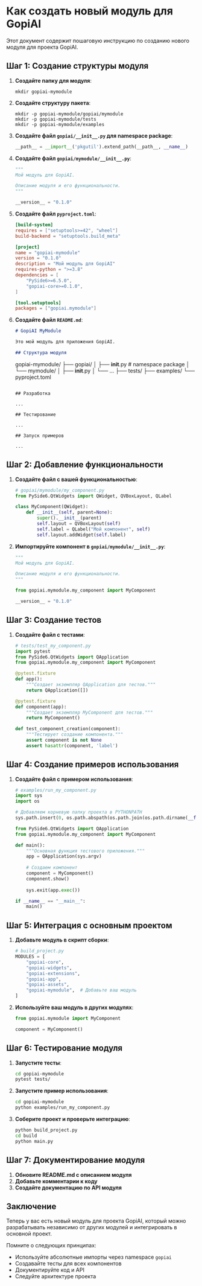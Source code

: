 # Как создать новый модуль для GopiAI

Этот документ содержит пошаговую инструкцию по созданию нового модуля для проекта GopiAI.

## Шаг 1: Создание структуры модуля

1. **Создайте папку для модуля**:
   ```
   mkdir gopiai-mymodule
   ```

2. **Создайте структуру пакета**:
   ```
   mkdir -p gopiai-mymodule/gopiai/mymodule
   mkdir -p gopiai-mymodule/tests
   mkdir -p gopiai-mymodule/examples
   ```

3. **Создайте файл `gopiai/__init__.py` для namespace package**:
   ```python
   __path__ = __import__('pkgutil').extend_path(__path__, __name__)
   ```

4. **Создайте файл `gopiai/mymodule/__init__.py`**:
   ```python
   """
   Мой модуль для GopiAI.

   Описание модуля и его функциональности.
   """

   __version__ = "0.1.0"
   ```

5. **Создайте файл `pyproject.toml`**:
   ```toml
   [build-system]
   requires = ["setuptools>=42", "wheel"]
   build-backend = "setuptools.build_meta"

   [project]
   name = "gopiai-mymodule"
   version = "0.1.0"
   description = "Мой модуль для GopiAI"
   requires-python = ">=3.8"
   dependencies = [
       "PySide6>=6.5.0",
       "gopiai-core>=0.1.0",
   ]

   [tool.setuptools]
   packages = ["gopiai.mymodule"]
   ```

6. **Создайте файл `README.md`**:
   ```markdown
   # GopiAI MyModule

   Это мой модуль для приложения GopiAI.

   ## Структура модуля

   ```
   gopiai-mymodule/
   ├── gopiai/
   │   ├── __init__.py  # namespace package
   │   └── mymodule/
   │       ├── __init__.py
   │       └── ...
   ├── tests/
   ├── examples/
   └── pyproject.toml
   ```

   ## Разработка

   ...

   ## Тестирование

   ...

   ## Запуск примеров

   ...
   ```

## Шаг 2: Добавление функциональности

1. **Создайте файл с вашей функциональностью**:
   ```python
   # gopiai/mymodule/my_component.py
   from PySide6.QtWidgets import QWidget, QVBoxLayout, QLabel

   class MyComponent(QWidget):
       def __init__(self, parent=None):
           super().__init__(parent)
           self.layout = QVBoxLayout(self)
           self.label = QLabel("Мой компонент", self)
           self.layout.addWidget(self.label)
   ```

2. **Импортируйте компонент в `gopiai/mymodule/__init__.py`**:
   ```python
   """
   Мой модуль для GopiAI.

   Описание модуля и его функциональности.
   """

   from gopiai.mymodule.my_component import MyComponent

   __version__ = "0.1.0"
   ```

## Шаг 3: Создание тестов

1. **Создайте файл с тестами**:
   ```python
   # tests/test_my_component.py
   import pytest
   from PySide6.QtWidgets import QApplication
   from gopiai.mymodule.my_component import MyComponent

   @pytest.fixture
   def app():
       """Создает экземпляр QApplication для тестов."""
       return QApplication([])

   @pytest.fixture
   def component(app):
       """Создает экземпляр MyComponent для тестов."""
       return MyComponent()

   def test_component_creation(component):
       """Тестирует создание компонента."""
       assert component is not None
       assert hasattr(component, 'label')
   ```

## Шаг 4: Создание примеров использования

1. **Создайте файл с примером использования**:
   ```python
   # examples/run_my_component.py
   import sys
   import os

   # Добавляем корневую папку проекта в PYTHONPATH
   sys.path.insert(0, os.path.abspath(os.path.join(os.path.dirname(__file__), '../..')))

   from PySide6.QtWidgets import QApplication
   from gopiai.mymodule.my_component import MyComponent

   def main():
       """Основная функция тестового приложения."""
       app = QApplication(sys.argv)
       
       # Создаем компонент
       component = MyComponent()
       component.show()
       
       sys.exit(app.exec())

   if __name__ == "__main__":
       main()
   ```

## Шаг 5: Интеграция с основным проектом

1. **Добавьте модуль в скрипт сборки**:
   ```python
   # build_project.py
   MODULES = [
       "gopiai-core",
       "gopiai-widgets",
       "gopiai-extensions",
       "gopiai-app",
       "gopiai-assets",
       "gopiai-mymodule",  # Добавьте ваш модуль
   ]
   ```

2. **Используйте ваш модуль в других модулях**:
   ```python
   from gopiai.mymodule import MyComponent
   
   component = MyComponent()
   ```

## Шаг 6: Тестирование модуля

1. **Запустите тесты**:
   ```bash
   cd gopiai-mymodule
   pytest tests/
   ```

2. **Запустите пример использования**:
   ```bash
   cd gopiai-mymodule
   python examples/run_my_component.py
   ```

3. **Соберите проект и проверьте интеграцию**:
   ```bash
   python build_project.py
   cd build
   python main.py
   ```

## Шаг 7: Документирование модуля

1. **Обновите README.md с описанием модуля**
2. **Добавьте комментарии к коду**
3. **Создайте документацию по API модуля**

## Заключение

Теперь у вас есть новый модуль для проекта GopiAI, который можно разрабатывать независимо от других модулей и интегрировать в основной проект.

Помните о следующих принципах:
- Используйте абсолютные импорты через namespace `gopiai`
- Создавайте тесты для всех компонентов
- Документируйте код и API
- Следуйте архитектуре проекта
